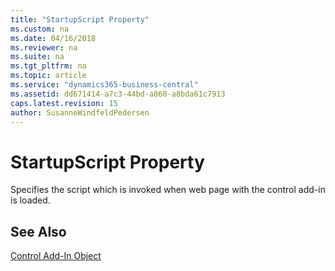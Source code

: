 ```yaml
---
title: "StartupScript Property"
ms.custom: na
ms.date: 04/16/2018
ms.reviewer: na
ms.suite: na
ms.tgt_pltfrm: na
ms.topic: article
ms.service: "dynamics365-business-central"
ms.assetid: dd671414-a7c3-44bd-a860-a8bda61c7913
caps.latest.revision: 15
author: SusanneWindfeldPedersen
---
```


 

# StartupScript Property

Specifies the script which is invoked when web page with the control add-in is loaded.

## See Also  
[Control Add-In Object](../devenv-control-addin-object.md)   
 